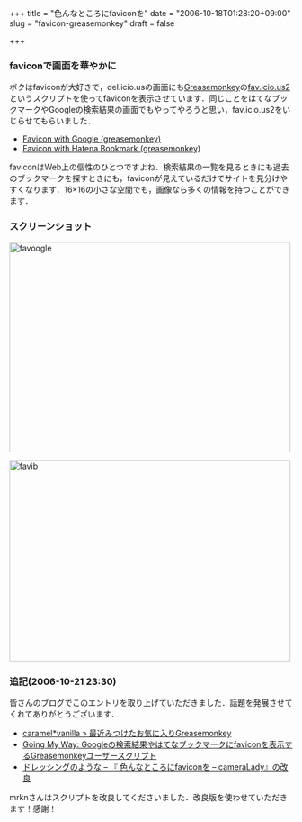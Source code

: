 +++
title = "色んなところにfaviconを"
date = "2006-10-18T01:28:20+09:00"
slug = "favicon-greasemonkey"
draft = false

+++

<h3>faviconで画面を華やかに</h3>
<p>ボクはfaviconが大好きで，del.icio.usの画面にも<a href="http://greasemonkey.mozdev.org/" target="_blank">Greasemonkey</a>の<a href="http://userscripts.org/scripts/show/3406" target="_blank">fav.icio.us2</a>というスクリプトを使ってfaviconを表示させています．同じことをはてなブックマークやGoogleの検索結果の画面でもやってやろうと思い，fav.icio.us2をいじらせてもらいました．</p>
<ul>
<li><a href="http://libelabo.jp/greasemonkey/favoogle.user.js" target="_blank">Favicon with Google (greasemonkey)</a></li>
<li><a href="http://libelabo.jp/greasemonkey/favib.user.js" target="_blank">Favicon with Hatena Bookmark (greasemonkey)</a></li>
</ul>
<p>faviconはWeb上の個性のひとつですよね．検索結果の一覧を見るときにも過去のブックマークを探すときにも，faviconが見えているだけでサイトを見分けやすくなります．16&#215;16の小さな空間でも，画像なら多くの情報を持つことができます．</p>
<h3>スクリーンショット</h3>
<p><a href="http://www.flickr.com/photos/june29/272707500/" title="Photo Sharing"><img src="http://static.flickr.com/104/272707500_0e0aed1dc1_o.jpg" width="500" height="373" alt="favoogle" /></a></p>
<p><a href="http://www.flickr.com/photos/june29/272707501/" title="Photo Sharing"><img src="http://static.flickr.com/40/272707501_dc712dd2a0_o.jpg" width="500" height="357" alt="favib" /></a></p>
<h3>追記(2006-10-21 23:30)</h3>
<p>皆さんのブログでこのエントリを取り上げていただきました．話題を発展させてくれてありがとうございます．</p>
<ul>
<li><a href="http://caramel-tea.com/2006/10/fav_gremon/" target="_blank">caramel*vanilla » 最近みつけたお気に入りGreasemonkey</a></li>
<li><a href="http://kengo.preston-net.com/archives/002866.shtml" target="_blank">Going My Way: Googleの検索結果やはてなブックマークにfaviconを表示するGreasemonkeyユーザースクリプト</a></li>
<li><a href="http://d.hatena.ne.jp/mrkn/20061021/1161417780#c" target="_blank">ドレッシングのような &#8211; 『 色んなところにfaviconを &#8211; cameraLady』の改良</a></li>
</ul>
<p>mrknさんはスクリプトを改良してくださいました．改良版を使わせていただきます！感謝！</p>
